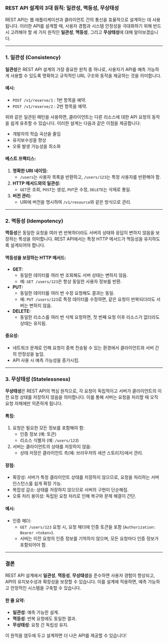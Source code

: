 ### REST API 설계의 3대 원칙: 일관성, 멱등성, 무상태성

REST API는 웹 애플리케이션과 클라이언트 간의 통신을 효율적으로 설계하는 데 사용됩니다. 이러한 API를 설계할 때, 사용자 경험과 시스템 안정성을 극대화하기 위해 반드시 고려해야 할 세 가지 원칙인 **일관성**, **멱등성**, 그리고 **무상태성**에 대해 알아보겠습니다.

---

### 1. 일관성 (Consistency)

**일관성**은 REST API 설계의 가장 중요한 원칙 중 하나로, 사용자가 API를 예측 가능하게 사용할 수 있도록 명확하고 규칙적인 URL 구조와 동작을 제공하는 것을 의미합니다.

#### **예시:**
- `POST /v1/reserve/1` : 1번 항목을 예약.
- `POST /v1/reserve/2` : 2번 항목을 예약.

위와 같은 일관된 패턴을 사용하면, 클라이언트는 다른 리소스에 대한 API 요청의 동작을 쉽게 유추할 수 있습니다. 이러한 설계는 다음과 같은 이점을 제공합니다:
- 개발자의 학습 곡선을 줄임
- 유지보수성을 향상
- 오류 발생 가능성을 최소화

#### **베스트 프랙티스:**
1. **명확한 URI 네이밍:**
   - `/users`는 사용자 목록을 반환하고, `/users/123`는 특정 사용자를 반환해야 함.
2. **HTTP 메서드와의 일관성:**
   - `GET`은 조회, `POST`는 생성, `PUT`은 수정, `DELETE`는 삭제로 통일.
3. **버전 관리:**
   - URI에 버전을 명시하여 `/v1/resource`와 같은 방식으로 관리.

---

### 2. 멱등성 (Idempotency)

**멱등성**은 동일한 요청을 여러 번 반복하더라도 서버의 상태와 응답이 변하지 않음을 보장하는 특성을 의미합니다. REST API에서는 특정 HTTP 메서드가 멱등성을 유지하도록 설계되어야 합니다.

#### **멱등성을 보장하는 HTTP 메서드:**
- **GET:**
  - 동일한 데이터를 여러 번 조회해도 서버 상태는 변하지 않음.
  - 예: `GET /users/123`은 항상 동일한 사용자 정보를 반환.
- **PUT:**
  - 동일한 데이터를 여러 번 수정 요청해도 결과는 동일.
  - 예: `PUT /users/123`로 특정 데이터를 수정하면, 같은 요청이 반복되더라도 서버는 변하지 않음.
- **DELETE:**
  - 동일한 리소스를 여러 번 삭제 요청하면, 첫 번째 요청 이후 리소스가 없더라도 상태는 유지됨.

#### **중요성:**
- 네트워크 문제로 인해 요청이 중복 전송될 수 있는 환경에서 클라이언트와 서버 간의 안정성을 높임.
- API 사용 시 예측 가능성을 증가시킴.

---

### 3. 무상태성 (Statelessness)

**무상태성**은 REST API의 핵심 원칙으로, 각 요청이 독립적이고 서버가 클라이언트의 이전 요청 상태를 저장하지 않음을 의미합니다. 이를 통해 서버는 요청을 처리할 때 오직 요청 자체에만 의존하게 됩니다.

#### **특징:**
1. 요청은 필요한 모든 정보를 포함해야 함:
   - 인증 정보 (예: 토큰)
   - 리소스 식별자 (예: `/users/123`)
2. 서버는 클라이언트의 상태를 저장하지 않음:
   - 상태 저장은 클라이언트 측(예: 브라우저의 세션 스토리지)에서 관리.

#### **장점:**
- 확장성: 서버가 특정 클라이언트 상태를 저장하지 않으므로, 요청을 처리하는 서버 인스턴스를 쉽게 확장 가능.
- 복잡성 감소: 상태를 저장하지 않으므로 서버의 구현이 단순해짐.
- 오류 처리 용이성: 독립된 요청 처리로 인해 복구와 문제 해결이 간단.

#### **예시:**
- 인증 헤더:
  - `GET /users/123` 요청 시, 요청 헤더에 인증 토큰을 포함 (`Authorization: Bearer <token>`).
  - 서버는 이전 요청의 인증 정보를 기억하지 않으며, 모든 요청마다 인증 정보가 포함되어야 함.

---

### 결론

REST API 설계에서 **일관성**, **멱등성**, **무상태성**을 준수하면 사용자 경험이 향상되고, API의 유지보수성과 확장성을 보장할 수 있습니다. 이를 설계에 적용하면, 예측 가능하고 안정적인 시스템을 구축할 수 있습니다.

#### 한 줄 요약:
- **일관성**: 예측 가능한 설계.
- **멱등성**: 반복 요청에도 동일한 결과.
- **무상태성**: 요청 간 독립성 유지.

이 원칙을 염두에 두고 설계하면 더 나은 API를 제공할 수 있습니다!

